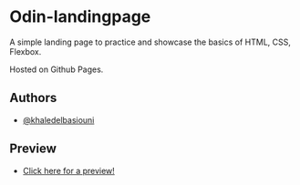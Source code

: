 
# Odin-landingpage

A simple landing page to practice and showcase the basics of HTML, CSS, Flexbox.

Hosted on Github Pages.

## Authors

- [@khaledelbasiouni](https://www.github.com/khaledelbasiouni)

## Preview

- [Click here for a preview!](https://khaledelbasiouni.github.io/odin-landingpage/)
